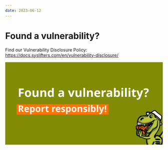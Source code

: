 ```yaml
---
date: 2023-06-12
---
```


# Found a vulnerability?
Find our Vulnerability Disclosure Policy: https://docs.syslifters.com/en/vulnerability-disclosure/

![Report Responsibly](../../images/show/vulnerability.png)
